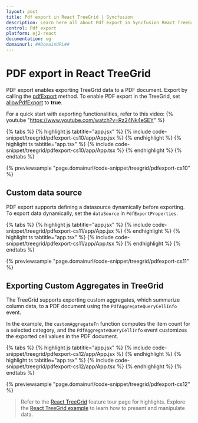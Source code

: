 ```yaml
---
layout: post
title: Pdf export in React TreeGrid | Syncfusion
description: Learn here all about Pdf export in Syncfusion React TreeGrid component of Syncfusion Essential JS 2 and more.
control: Pdf export 
platform: ej2-react
documentation: ug
domainurl: ##DomainURL##
---
```


# PDF export in React TreeGrid

PDF export enables exporting TreeGrid data to a PDF document. Export by calling the [pdfExport](https://ej2.syncfusion.com/react/documentation/api/treegrid/#pdfexport) method. To enable PDF export in the TreeGrid, set [allowPdfExport](https://ej2.syncfusion.com/react/documentation/api/treegrid/#allowpdfexport) to **true**.

For a quick start with exporting functionalities, refer to this video:
{% youtube "https://www.youtube.com/watch?v=Rz24Nk4eSEY" %}

{% tabs %}
{% highlight js tabtitle="app.jsx" %}
{% include code-snippet/treegrid/pdfexport-cs10/app/App.jsx %}
{% endhighlight %}
{% highlight ts tabtitle="app.tsx" %}
{% include code-snippet/treegrid/pdfexport-cs10/app/App.tsx %}
{% endhighlight %}
{% endtabs %}

 {% previewsample "page.domainurl/code-snippet/treegrid/pdfexport-cs10" %}

## Custom data source

PDF export supports defining a datasource dynamically before exporting. To export data dynamically, set the `dataSource` in `PdfExportProperties`.

{% tabs %}
{% highlight js tabtitle="app.jsx" %}
{% include code-snippet/treegrid/pdfexport-cs11/app/App.jsx %}
{% endhighlight %}
{% highlight ts tabtitle="app.tsx" %}
{% include code-snippet/treegrid/pdfexport-cs11/app/App.tsx %}
{% endhighlight %}
{% endtabs %}

 {% previewsample "page.domainurl/code-snippet/treegrid/pdfexport-cs11" %}

## Exporting Custom Aggregates in TreeGrid

The TreeGrid supports exporting custom aggregates, which summarize column data, to a PDF document using the `PdfAggregateQueryCellInfo` event.

In the example, the `customAggregateFn` function computes the item count for a selected category, and the `PdfAggregateQueryCellInfo` event customizes the exported cell values in the PDF document.

{% tabs %}
{% highlight js tabtitle="app.jsx" %}
{% include code-snippet/treegrid/pdfexport-cs12/app/App.jsx %}
{% endhighlight %}
{% highlight ts tabtitle="app.tsx" %}
{% include code-snippet/treegrid/pdfexport-cs12/app/App.tsx %}
{% endhighlight %}
{% endtabs %}

 {% previewsample "page.domainurl/code-snippet/treegrid/pdfexport-cs12" %}
 
> Refer to the [React TreeGrid](https://www.syncfusion.com/react-ui-components/react-tree-grid) feature tour page for highlights. Explore the [React TreeGrid example](https://ej2.syncfusion.com/react/demos/#/material/treegrid/treegrid-overview) to learn how to present and manipulate data.
